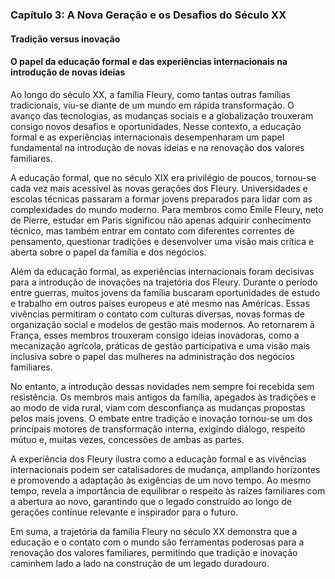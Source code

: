 
### Capítulo 3: A Nova Geração e os Desafios do Século XX

#### Tradição versus inovação

#### O papel da educação formal e das experiências internacionais na introdução de novas ideias

Ao longo do século XX, a família Fleury, como tantas outras famílias tradicionais, viu-se diante de um mundo em rápida transformação. O avanço das tecnologias, as mudanças sociais e a globalização trouxeram consigo novos desafios e oportunidades. Nesse contexto, a educação formal e as experiências internacionais desempenharam um papel fundamental na introdução de novas ideias e na renovação dos valores familiares.

A educação formal, que no século XIX era privilégio de poucos, tornou-se cada vez mais acessível às novas gerações dos Fleury. Universidades e escolas técnicas passaram a formar jovens preparados para lidar com as complexidades do mundo moderno. Para membros como Émile Fleury, neto de Pierre, estudar em Paris significou não apenas adquirir conhecimento técnico, mas também entrar em contato com diferentes correntes de pensamento, questionar tradições e desenvolver uma visão mais crítica e aberta sobre o papel da família e dos negócios.

Além da educação formal, as experiências internacionais foram decisivas para a introdução de inovações na trajetória dos Fleury. Durante o período entre guerras, muitos jovens da família buscaram oportunidades de estudo e trabalho em outros países europeus e até mesmo nas Américas. Essas vivências permitiram o contato com culturas diversas, novas formas de organização social e modelos de gestão mais modernos. Ao retornarem à França, esses membros trouxeram consigo ideias inovadoras, como a mecanização agrícola, práticas de gestão participativa e uma visão mais inclusiva sobre o papel das mulheres na administração dos negócios familiares.

No entanto, a introdução dessas novidades nem sempre foi recebida sem resistência. Os membros mais antigos da família, apegados às tradições e ao modo de vida rural, viam com desconfiança as mudanças propostas pelos mais jovens. O embate entre tradição e inovação tornou-se um dos principais motores de transformação interna, exigindo diálogo, respeito mútuo e, muitas vezes, concessões de ambas as partes.

A experiência dos Fleury ilustra como a educação formal e as vivências internacionais podem ser catalisadores de mudança, ampliando horizontes e promovendo a adaptação às exigências de um novo tempo. Ao mesmo tempo, revela a importância de equilibrar o respeito às raízes familiares com a abertura ao novo, garantindo que o legado construído ao longo de gerações continue relevante e inspirador para o futuro.

Em suma, a trajetória da família Fleury no século XX demonstra que a educação e o contato com o mundo são ferramentas poderosas para a renovação dos valores familiares, permitindo que tradição e inovação caminhem lado a lado na construção de um legado duradouro.
```
